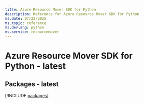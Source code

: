 ```yaml
---
title: Azure Resource Mover SDK for Python
description: Reference for Azure Resource Mover SDK for Python
ms.date: 07/23/2025
ms.topic: reference
ms.devlang: python
ms.service: resourcemover
---
```

# Azure Resource Mover SDK for Python - latest
## Packages - latest
[!INCLUDE [packages](resource-mover-index.md)]